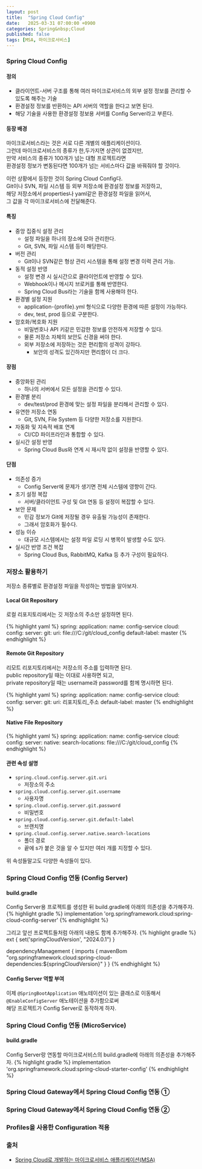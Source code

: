 ```yaml
---
layout: post
title:  "Spring Cloud Config"
date:   2025-03-31 07:00:00 +0900
categories: Spring&nbsp;Cloud
published: false
tags: [MSA, 마이크로서비스]
---
```


### Spring Cloud Config

#### 정의

- 클라이언트-서버 구조를 통해 여러 마이크로서비스의 외부 설정 정보를 관리할 수 있도록 해주는 기술
- 환경설정 정보를 반환하는 API 서버의 역할을 한다고 보면 된다.
- 해당 기술을 사용한 환경설정 정보용 서버를 Config Server라고 부른다.

#### 등장 배경

마이크로서비스라는 것은 서로 다른 개별의 애플리케이션이다.  
그런데 마이크로서비스의 종류가 한,두가지면 상관이 없겠지만,  
만약 서비스의 종류가 100개가 넘는 대형 프로젝트라면  
환경설정 정보가 변동된다면 100개가 넘는 서비스마다 값을 바꿔줘야 할 것이다.

이런 상황에서 등장한 것이 Spring Cloud Config다.  
Git이나 SVN, 파일 시스템 등 외부 저장소에 환경설정 정보를 저장하고,  
해당 저장소에서 properties나 yaml같은 환경설정 파일을 읽어서,  
그 값을 각 마이크로서비스에 전달해준다.

#### 특징

- 중앙 집중식 설정 관리
    - 설정 파일을 하나의 장소에 모아 관리한다.
    - Git, SVN, 파일 시스템 등이 해당한다.
- 버전 관리
    - Git이나 SVN같은 형상 관리 시스템을 통해 설정 변경 이력 관리 가능.
- 동적 설정 반영
    - 설정 변경 시 실시간으로 클라이언트에 반영할 수 있다.
    - Webhook이나 메시지 브로커를 통해 반영한다.
    - Spring Cloud Bus라는 기술을 함께 사용해야 한다.
- 환경별 설정 지원
    - application-{profile}.yml 형식으로 다양한 환경에 따른 설정이 가능하다.
    - dev, test, prod 등으로 구분한다.
- 암호화/복호화 지원
    - 비밀번호나 API 키같은 민감한 정보를 안전하게 저장할 수 있다.
    - 물론 저장소 자체의 보안도 신경을 써야 한다.
    - 외부 저장소에 저장하는 것은 편리함의 성격이 강하다.
        - 보안의 성격도 있긴하지만 편리함이 더 크다.

#### 장점

- 중앙화된 관리
    - 하나의 서버에서 모든 설정을 관리할 수 있다.
- 환경별 분리
    - dev/test/prod 환경에 맞는 설정 파일을 분리해서 관리할 수 있다.
- 유연한 저장소 연동
    - Git, SVN, File System 등 다양한 저장소를 지원한다.
- 자동화 및 지속적 배포 연계
    - CI/CD 파이프라인과 통합할 수 있다.
- 실시간 설정 반영
    - Spring Cloud Bus와 연계 시 재시작 없이 설정을 반영할 수 있다.

#### 단점

- 의존성 증가
    - Config Server에 문제가 생기면 전체 시스템에 영향이 간다.
- 초기 설정 복잡
    - 서버/클라이언트 구성 및 Git 연동 등 설정이 복잡할 수 있다.
- 보안 문제
    - 민감 정보가 Git에 저장될 경우 유출될 가능성이 존재한다.
    - 그래서 암호화가 필수다.
- 성능 이슈
    - 대규모 시스템에서는 설정 파일 로딩 시 병목이 발생할 수도 있다.
- 실시간 반영 조건 복잡
    - Spring Cloud Bus, RabbitMQ, Kafka 등 추가 구성이 필요하다.

### 저장소 활용하기

저장소 종류별로 환경설정 파일을 작성하는 방법을 알아보자.

#### Local Git Repository

로컬 리포지토리에서는 깃 저장소의 주소만 설정하면 된다.

{% highlight yaml %}
spring:
  application:
    name: config-service
  cloud:
    config:
      server:
        git:
          uri: file:///C:/git/cloud_config
          default-label: master
{% endhighlight %}

#### Remote Git Repository

리모트 리포지토리에서는 저장소의 주소를 입력하면 된다.  
public repository일 때는 이대로 사용하면 되고,  
private repository일 때는 username과 password를 함께 명시하면 된다.

{% highlight yaml %}
spring:
  application:
    name: config-service
  cloud:
    config:
      server:
        git:
          uri: 리포지토리_주소
          default-label: master
{% endhighlight %}

#### Native File Repository

{% highlight yaml %}
spring:
  application:
    name: config-service
  cloud:
    config:
      server:
        native:
          search-locations: file:///C:/git/cloud_config
{% endhighlight %}

#### 관련 속성 설명

- `spring.cloud.config.server.git.uri`
    - 저장소의 주소
- `spring.cloud.config.server.git.username`
    - 사용자명
- `spring.cloud.config.server.git.password`
    - 비밀번호
- `spring.cloud.config.server.git.default-label`
    - 브랜치명
- `spring.cloud.config.server.native.search-locations`
    - 폴더 경로
    - 끝에 s가 붙은 것을 알 수 있지만 여러 개를 지정할 수 있다.

위 속성들말고도 다양한 속성들이 있다.

### Spring Cloud Config 연동 (Config Server)

#### build.gradle

Config Server용 프로젝트를 생성한 뒤 build.gradle에 아래의 의존성을 추가해주자.
{% highlight gradle %}
implementation 'org.springframework.cloud:spring-cloud-config-server'
{% endhighlight %}

그리고 앞선 프로젝트들처럼 아래의 내용도 함께 추가해주자.
{% highlight gradle %}
ext {
  set('springCloudVersion', "2024.0.1")
}

dependencyManagement {
  imports {
      mavenBom "org.springframework.cloud:spring-cloud-dependencies:${springCloudVersion}"
  }
}
{% endhighlight %}

#### Config Server 역할 부여

이제 `@SpringBootApplication` 애노테이션이 있는 클래스로 이동해서  
`@EnableConfigServer` 애노테이션을 추가함으로써  
해당 프로젝트가 Config Server로 동작하게 하자.

### Spring Cloud Config 연동 (MicroService)

#### build.gradle

Config Server랑 연동할 마이크로서비스의 build.gradle에 아래의 의존성을 추가해주자.
{% highlight gradle %}
implementation 'org.springframework.cloud:spring-cloud-starter-config'
{% endhighlight %}

### Spring Cloud Gateway에서 Spring Cloud Config 연동 ①
### Spring Cloud Gateway에서 Spring Cloud Config 연동 ②
### Profiles을 사용한 Configuration 적용

### 출처

- [Spring Cloud로 개발하는 마이크로서비스 애플리케이션(MSA)](https://www.inflearn.com/course/%EC%8A%A4%ED%94%84%EB%A7%81-%ED%81%B4%EB%9D%BC%EC%9A%B0%EB%93%9C-%EB%A7%88%EC%9D%B4%ED%81%AC%EB%A1%9C%EC%84%9C%EB%B9%84%EC%8A%A4)